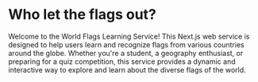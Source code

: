 # Who let the flags out?

Welcome to the World Flags Learning Service! This Next.js web service is designed to help users learn and recognize flags from various countries around the globe. Whether you're a student, a geography enthusiast, or preparing for a quiz competition, this service provides a dynamic and interactive way to explore and learn about the diverse flags of the world.
